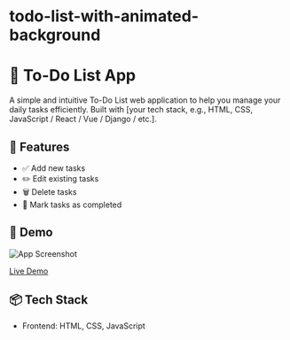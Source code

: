 # todo-list-with-animated-background
# 📝 To-Do List App

A simple and intuitive To-Do List web application to help you manage your daily tasks efficiently. Built with [your tech stack, e.g., HTML, CSS, JavaScript / React / Vue / Django / etc.].

## 🚀 Features

- ✅ Add new tasks
- ✏️ Edit existing tasks
- 🗑️ Delete tasks
- 📌 Mark tasks as completed


## 📸 Demo

![App Screenshot](screenshot.png)

[Live Demo](https://your-demo-url.com)

## 📦 Tech Stack

- Frontend: HTML, CSS, JavaScript 
